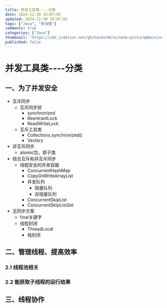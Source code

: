 ```yaml
---
title: 并发工具类----分类
date: 2024-12-30 19:07:05
updated: 2024-12-30 19:07:05
tags: ["Java", "多线程"]
comments: true
categories: ["Java"]
thumbnail: "https://cdn.jsdelivr.net/gh/hackerHiJu/note-picture@main/note-picture/%25E5%25A4%25A9%25E7%25A9%25BA.png"
published: false
---
```


# 并发工具类----分类

## 一、为了并发安全

- 互斥同步
  - 互斥同步锁
    - synchronized
    - ReentrantLock
    - ReadWriteLock
  - 互斥工具类
    - Collections.synchronized()
    - Vectory
- 非互斥同步
  - atomic包，原子类
- 结合互斥和非互斥同步
  - 线程安全的并发容器
    - ConcurrentHashMap
    - CopyOnWriteArrayList
    - 并发队列
      - 阻塞队列
      - 非阻塞队列
    - ConcurrentSkipList
    - ConcurrentSkipListSet
- 无同步方案
  - final关键字
  - 线程封闭
    - ThreadLocal
    - 栈封闭

## 二、管理线程、提高效率

### 2.1 线程池相关

### 2.2 能获取子线程的运行结果

## 三、线程协作

